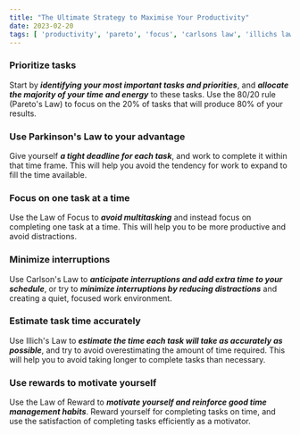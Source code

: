 ```yaml
---
title: "The Ultimate Strategy to Maximise Your Productivity"
date: 2023-02-20
tags: [ 'productivity', 'pareto', 'focus', 'carlsons law', 'illichs law' ]
---
```

### Prioritize tasks

Start by **_identifying your most important tasks and priorities_**, and **_allocate the majority of your time and energy_** to these tasks. Use the 80/20 rule (Pareto's Law) to focus on the 20% of tasks that will produce 80% of your results.

### Use Parkinson's Law to your advantage

Give yourself **_a tight deadline for each task_**, and work to complete it within that time frame. This will help you avoid the tendency for work to expand to fill the time available.

### Focus on one task at a time

Use the Law of Focus to **_avoid multitasking_** and instead focus on completing one task at a time. This will help you to be more productive and avoid distractions.

### Minimize interruptions

Use Carlson's Law to **_anticipate interruptions and add extra time to your schedule_**, or try to **_minimize interruptions by reducing distractions_** and creating a quiet, focused work environment.

### Estimate task time accurately

Use Illich's Law to **_estimate the time each task will take as accurately as possible_**, and try to avoid overestimating the amount of time required. This will help you to avoid taking longer to complete tasks than necessary.

### Use rewards to motivate yourself

Use the Law of Reward to **_motivate yourself and reinforce good time management habits_**. Reward yourself for completing tasks on time, and use the satisfaction of completing tasks efficiently as a motivator.
